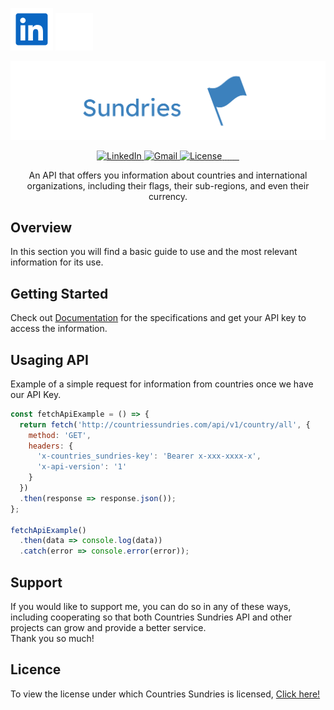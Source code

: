 <!-- [![Countries Sundries API](https://github.com/ArielBritezDiaz.png)](https://countriessundriesapi.com) -->

[![LinkedIn](./public/resources/readme/icons/linkedin-common.svg)](https://www.linkedin.com/in/ariel-britez-diaz-technical/)
[![Portfolio](./public/resources/readme/icons/www.svg)](https://arielbritezdiaz.github.io/portfolio/)

[![Countries Sundries Logo](./public/resources/logotype/countries_sundries.svg)](http://countriessundries.com/)

<p align="center">
  <a href="https://www.linkedin.com/in/ariel-britez-diaz-technical/">
    <img src="https://img.shields.io/badge/LinkedIn-0077B5?style=for-the-badge&logo=linkedin&logoColor=white" alt="LinkedIn" />
  </a>
  <a href="mailto:arielbritezdiaz@email.com">
    <img src="https://img.shields.io/badge/Gmail-D14836?style=for-the-badge&logo=gmail&logoColor=white" alt="Gmail" />
  </a>
  <a href="https://opensource.org/licenses/BSD-2-Clause">
    <img src="https://img.shields.io/badge/License-BSD%202--Clause-orange.svg" alt="License" />
  </a>
  <a href="">
    <img src="https://img.shields.io/website-up-down-green-red/http/monip.org.svg" alt="" />
  </a>
  <a href="">
    <img src="https://img.shields.io/badge/Ask%20me-anything-1abc9c.svg" alt="" />
  </a>
  <a href="">
    <img src="https://img.shields.io/github/commits-since/ArielBritezDiaz/countries-sundries-api/1.svg" alt="" />
  </a>
  <a href="">
    <img src="https://img.shields.io/github/realese/ArielBritezDiaz/countries-sundries-api.svg" alt="" />
  </a>
  <a href="">
    <img src="https://img.shields.io/github/followers/ArielBritezDiaz.svg?style=social&label=Follow&maxAge=2592000" alt="" />
  </a>
  <a href="">
    <img src="https://badgen.net/badge/github/license/ArielBritezDiaz/micromatch" alt="" />
  </a>
  <a href="">
    <img src="" alt="" />
  </a>
</p>

<p align="center">
An API that offers you information about countries and international organizations, including their flags, their sub-regions, and even their currency.
</p>

## Overview
 In this section you will find a basic guide to use and the most relevant information for its use.
<!-- [Countries Sundries API](https://countrtiessundriesapi.com) -->

## Getting Started
Check out [Documentation]() for the specifications and get your API key to access the information.

## Usaging API
Example of a simple request for information from countries once we have our API Key.

```js
const fetchApiExample = () => {
  return fetch('http://countriessundries.com/api/v1/country/all', {
    method: 'GET',
    headers: {
      'x-countries_sundries-key': 'Bearer x-xxx-xxxx-x',
      'x-api-version': '1'
    }
  })
  .then(response => response.json());
};

fetchApiExample()
  .then(data => console.log(data))
  .catch(error => console.error(error));
```

## Support
If you would like to support me, you can do so in any of these ways, including cooperating so that both Countries Sundries API and other projects can grow and provide a better service.\
Thank you so much!

## Licence
To view the license under which Countries Sundries is licensed, [Click here!](./LICENSE.md)